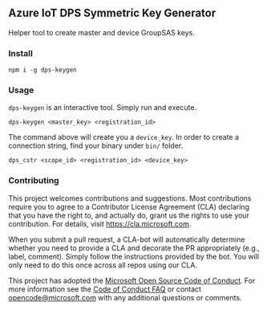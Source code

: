 ## Azure IoT DPS Symmetric Key Generator

Helper tool to create master and device GroupSAS keys.

### Install

```
npm i -g dps-keygen
```

### Usage

`dps-keygen` is an interactive tool. Simply run and execute.

```
dps-keygen <master_key> <registration_id>
```

The command above will create you a `device_key`.
In order to create a connection string, find your binary under `bin/` folder.
```
dps_cstr <scope_id> <registration_id> <device_key>
```


### Contributing

This project welcomes contributions and suggestions.  Most contributions require you to agree to a
Contributor License Agreement (CLA) declaring that you have the right to, and actually do, grant us
the rights to use your contribution. For details, visit https://cla.microsoft.com.

When you submit a pull request, a CLA-bot will automatically determine whether you need to provide
a CLA and decorate the PR appropriately (e.g., label, comment). Simply follow the instructions
provided by the bot. You will only need to do this once across all repos using our CLA.

This project has adopted the [Microsoft Open Source Code of Conduct](https://opensource.microsoft.com/codeofconduct/).
For more information see the [Code of Conduct FAQ](https://opensource.microsoft.com/codeofconduct/faq/) or
contact [opencode@microsoft.com](mailto:opencode@microsoft.com) with any additional questions or comments.
